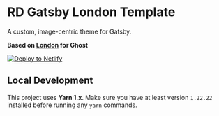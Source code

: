 # RD Gatsby London Template

A custom, image-centric theme for Gatsby.

**Based on [London](https://github.com/TryGhost/London) for Ghost**

[![Deploy to Netlify](https://www.netlify.com/img/deploy/button.svg)](https://app.netlify.com/start/deploy?repository=https://github.com/cebiri/MPDS_Then&stack=cms)

## Local Development

This project uses **Yarn 1.x**. Make sure you have at least version `1.22.22`
installed before running any `yarn` commands.

